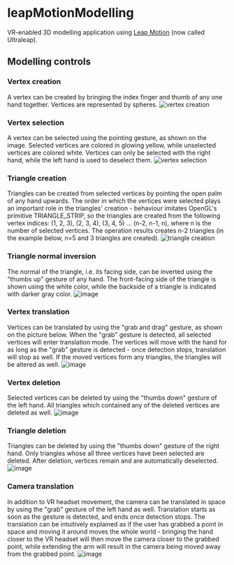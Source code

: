 # leapMotionModelling
VR-enabled 3D modelling application using [Leap Motion](https://en.wikipedia.org/wiki/Leap_Motion) (now called Ultraleap).

## Modelling controls
### Vertex creation
A vertex can be created by bringing the index finger and thumb of any one hand together. Vertices are represented by spheres.
![vertex creation](https://github.com/chokoladni/leapMotionModelling/assets/19283862/d262c6fc-23d1-415a-8988-3f8b248f3112)

### Vertex selection
A vertex can be selected using the pointing gesture, as shown on the image. Selected vertices are colored in glowing yellow, while unselected vertices are colored white. Vertices can only be selected with the right hand, while the left hand is used to deselect them.
![vertex selection](https://github.com/chokoladni/leapMotionModelling/assets/19283862/11f6c1cd-1ee1-40e1-87bc-505b32378ef2)

### Triangle creation
Triangles can be created from selected vertices by pointing the open palm of any hand upwards. The order in which the vertices were selected plays an important role in the triangles' creation - behaviour imitates OpenGL's primitive TRIANGLE_STRIP, so the triangles are created from the following vertex indices: (1, 2, 3), (2, 3, 4), (3, 4, 5) ... (n-2, n-1, n), where n is the number of selected vertices. The operation results creates n-2 triangles (in the example below, n=5 and 3 triangles are created). 
![triangle creation](https://github.com/chokoladni/leapMotionModelling/assets/19283862/6ba5907b-34c0-4d7b-b13e-bb729d5aff6c)

### Triangle normal inversion
The normal of the triangle, i.e. its facing side, can be inverted using the "thumbs up" gesture of any hand. The front-facing side of the triangle is shown using the white color, while the backside of a triangle is indicated with darker gray color.
![image](https://github.com/chokoladni/leapMotionModelling/assets/19283862/baa04d04-a8c9-4d4a-8993-d18d523a0410)

### Vertex translation
Vertices can be translated by using the "grab and drag" gesture, as shown on the picture below. When the "grab" gesture is detected, all selected vertices will enter translation mode. The vertices will move with the hand for as long as the "grab" gesture is detected - once detection stops, translation will stop as well. If the moved vertices form any triangles, the triangles will be altered as well.
![image](https://github.com/chokoladni/leapMotionModelling/assets/19283862/c864a80c-ce35-4c45-9872-5b2ba19a9d39)

### Vertex deletion
Selected vertices can be deleted by using the "thumbs down" gesture of the left hand. All triangles which contained any of the deleted vertices are deleted as well.
![image](https://github.com/chokoladni/leapMotionModelling/assets/19283862/7600dc11-2ecf-4fef-b973-6c01c85be1dd)

### Triangle deletion
Triangles can be deleted by using the "thumbs down" gesture of the right hand. Only triangles whose all three vertices have been selected are deleted. After deletion, vertices remain and are automatically deselected.
![image](https://github.com/chokoladni/leapMotionModelling/assets/19283862/40dfe6be-a45d-49e5-9286-7d74e1108f93)

### Camera translation
In addition to VR headset movement, the camera can be translated in space by using the "grab" gesture of the left hand as well. Translation starts as soon as the gesture is detected, and ends once detection stops. The translation can be intuitively explained as if the user has grabbed a point in space and moving it around moves the whole world - bringing the hand closer to the VR headset will then move the camera closer to the grabbed point, while extending the arm will result in the camera being moved away from the grabbed point.
![image](https://github.com/chokoladni/leapMotionModelling/assets/19283862/98c34569-d611-4908-a446-45d968de45ee)
